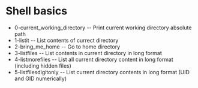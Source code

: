# Shell basics
 - 0-current_working_directory -- Print current working directory absolute path
 - 1-listit -- List contents of currect directory
 - 2-bring_me_home -- Go to home directory
 - 3-listfiles -- List contents in current directory in long format
 - 4-listmorefiles -- List all current directory content in long format (including hidden files)
 - 5-listfilesdigitonly -- List current directory contents in long format (UID and GID numerically)
